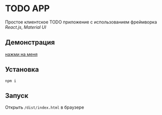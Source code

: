 # TODO APP
Простое клиентское TODO приложение с использованием фреймворка *React.js*, *Material UI*

## Демонстрация
[нажми на меня](https://chunaixxx.github.io/react-todo-app/dist/index.html)

## Установка
`npm i`

## Запуск
Открыть `/dist/index.html` в браузере
